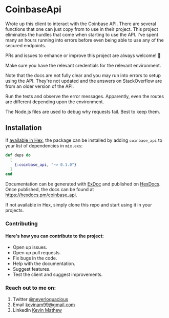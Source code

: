 # CoinbaseApi

Wrote up this client to interact with the Coinbase API. There are several functions that one can just copy from to use in their project. This project eliminates the hurdles that come when starting to use the API. I've spent many an hours running into errors before even being able to use any of the secured endpoints.

PRs and issues to enhance or improve this project are always welcome! 🙌

Make sure you have the relevant credentials for the relevant environment.

Note that the docs are not fully clear and you may run into errors to setup using the API. They're not updated and the answers on StackOverflow are from an older version of the API.

Run the tests and observe the error messages.
Apparently, even the routes are different depending upon the environment.

The Node.js files are used to debug why requests fail. Best to keep them.

## Installation

If [available in Hex](https://hex.pm/docs/publish), the package can be installed
by adding `coinbase_api` to your list of dependencies in `mix.exs`:

```elixir
def deps do
  [
    {:coinbase_api, "~> 0.1.0"}
  ]
end
```

Documentation can be generated with [ExDoc](https://github.com/elixir-lang/ex_doc)
and published on [HexDocs](https://hexdocs.pm). Once published, the docs can
be found at <https://hexdocs.pm/coinbase_api>.


If not available in Hex, simply clone this repo and start using it in your projects.


### Contributing
#### Here's how you can contribute to the project:
- Open up issues.
- Open up pull requests.
- Fix bugs in the code.
- Help with the documentation.
- Suggest features.
- Test the client and suggest improvements.

### Reach out to me on:
1. Twitter [@neverloquacious](https://www.twitter.com/neverloquacious)
2. Email <kevinam99@gmail.com>
3. LinkedIn [Kevin Mathew](https://www.linkedin.com/in/kevin-a-mathew)

